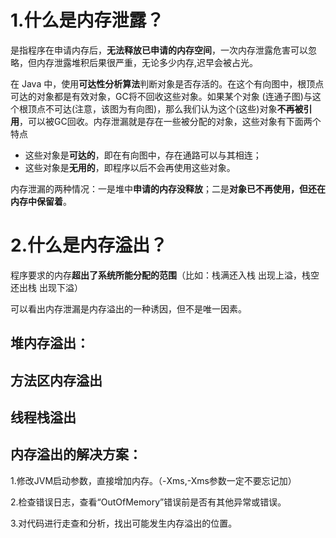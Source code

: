 # 1.什么是内存泄露？

是指程序在申请内存后，**无法释放已申请的内存空间**，一次内存泄露危害可以忽略，但内存泄露堆积后果很严重，无论多少内存,迟早会被占光。

在 Java 中，使用**可达性分析算法**判断对象是否存活的。在这个有向图中，根顶点可达的对象都是有效对象，GC将不回收这些对象。如果某个对象 (连通子图)与这个根顶点不可达(注意，该图为有向图)，那么我们认为这个(这些)对象**不再被引用**，可以被GC回收。内存泄漏就是存在一些被分配的对象，这些对象有下面两个特点

- 这些对象是**可达的**，即在有向图中，存在通路可以与其相连；
- 这些对象是**无用的**，即程序以后不会再使用这些对象。

内存泄漏的两种情况：一是堆中**申请的内存没释放**；二是**对象已不再使用，但还在内存中保留着**。

# 2.什么是内存溢出？

程序要求的内存**超出了系统所能分配的范围**（比如：栈满还入栈 出现上溢，栈空还出栈 出现下溢）

可以看出内存泄漏是内存溢出的一种诱因，但不是唯一因素。

## 堆内存溢出：

## 方法区内存溢出

## 线程栈溢出

## 内存溢出的解决方案：

1.修改JVM启动参数，直接增加内存。（-Xms,-Xms参数一定不要忘记加）

2.检查错误日志，查看“OutOfMemory”错误前是否有其他异常或错误。

3.对代码进行走查和分析，找出可能发生内存溢出的位置。